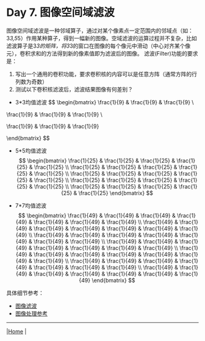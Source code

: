 # Day 7. 图像空间域滤波
图像空间域滤波是一种邻域算子，通过对某个像素点一定范围内的邻域点（如：3*3,5*5）作用某种算子，得到一幅新的图像。空域滤波的运算过程并不复杂，比如滤波算子是3*3的矩阵，将3*3的窗口在图像的每个像元中滑动（中心对齐某个像元），卷积求和的方法得到新的像素值即为滤波后的图像。
滤波(Filter)功能的要求是：
1. 写出一个通用的卷积功能，要求卷积核的内容可以是任意方阵（通常方阵的行列数为奇数）
2. 测试以下卷积核滤波后，滤波结果图像有何差别？
  - 3*3均值滤波
$$
\begin{bmatrix}
\frac{1}{9} & \frac{1}{9} & \frac{1}{9} \\

\frac{1}{9} & \frac{1}{9} & \frac{1}{9} \\

\frac{1}{9} & \frac{1}{9} & \frac{1}{9}

\end{bmatrix}
$$

- 5*5均值滤波
$$
\begin{bmatrix}
\frac{1}{25} & \frac{1}{25} & \frac{1}{25} & \frac{1}{25} & \frac{1}{25} \\
\frac{1}{25} & \frac{1}{25} & \frac{1}{25} & \frac{1}{25} & \frac{1}{25} \\
\frac{1}{25} & \frac{1}{25} & \frac{1}{25} & \frac{1}{25} & \frac{1}{25} \\
\frac{1}{25} & \frac{1}{25} & \frac{1}{25} & \frac{1}{25} & \frac{1}{25} \\
\frac{1}{25} & \frac{1}{25} & \frac{1}{25} & \frac{1}{25} & \frac{1}{25}
\end{bmatrix}
$$

- 7*7均值滤波
$$
\begin{bmatrix}
\frac{1}{49} & \frac{1}{49} & \frac{1}{49} & \frac{1}{49} & \frac{1}{49} & \frac{1}{49} & \frac{1}{49} \\
\frac{1}{49} & \frac{1}{49} & \frac{1}{49} & \frac{1}{49} & \frac{1}{49} & \frac{1}{49} & \frac{1}{49} \\
\frac{1}{49} & \frac{1}{49} & \frac{1}{49} & \frac{1}{49} & \frac{1}{49} & \frac{1}{49} & \frac{1}{49} \\
\frac{1}{49} & \frac{1}{49} & \frac{1}{49} & \frac{1}{49} & \frac{1}{49} & \frac{1}{49} & \frac{1}{49} \\
\frac{1}{49} & \frac{1}{49} & \frac{1}{49} & \frac{1}{49} & \frac{1}{49} & \frac{1}{49} & \frac{1}{49} \\
\frac{1}{49} & \frac{1}{49} & \frac{1}{49} & \frac{1}{49} & \frac{1}{49} & \frac{1}{49} & \frac{1}{49} \\
\frac{1}{49} & \frac{1}{49} & \frac{1}{49} & \frac{1}{49} & \frac{1}{49} & \frac{1}{49} & \frac{1}{49} 
\end{bmatrix}
$$

具体细节参考：
- [图像滤波](https://zhuanlan.zhihu.com/p/50238655)
- [图像处理参考](refs/Basic_RS_Image.docx)

---
|[Home](Subject.md) |
